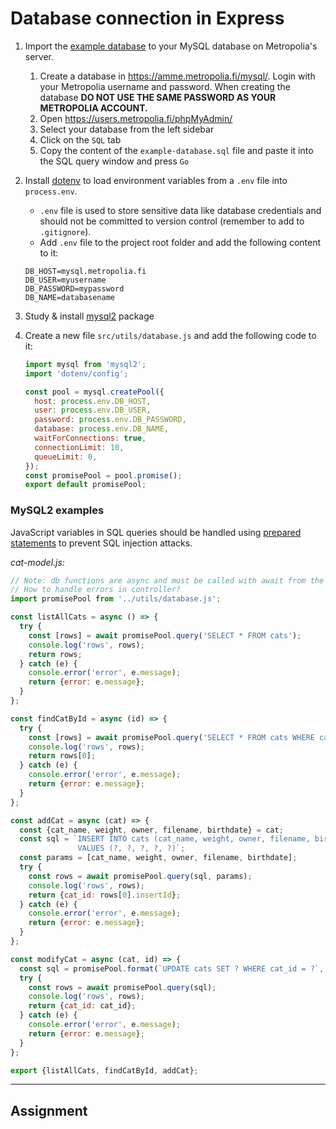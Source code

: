 # Database connection in Express

1. Import the [example database]() to your MySQL database on Metropolia's server.
   1. Create a database in https://amme.metropolia.fi/mysql/. Login with your Metropolia username and password. When creating the database **DO NOT USE THE SAME PASSWORD AS YOUR METROPOLIA ACCOUNT.**
   1. Open https://users.metropolia.fi/phpMyAdmin/
   2. Select your database from the left sidebar
   3. Click on the `SQL` tab
   4. Copy the content of the `example-database.sql` file and paste it into the SQL query window and press `Go`
1. Install [dotenv](https://github.com/motdotla/dotenv#readme) to load environment variables from a `.env` file into `process.env`.
    - `.env` file is used to store sensitive data like database credentials and should not be committed to version control (remember to add to `.gitignore`).
    - Add `.env` file to the project root folder and add the following content to it:

    ```env
    DB_HOST=mysql.metropolia.fi
    DB_USER=myusername
    DB_PASSWORD=mypassword
    DB_NAME=databasename
    ```

1. Study & install [mysql2](https://github.com/sidorares/node-mysql2#readme) package
1. Create a new file `src/utils/database.js` and add the following code to it:

    ```js
    import mysql from 'mysql2';
    import 'dotenv/config';

    const pool = mysql.createPool({
      host: process.env.DB_HOST,
      user: process.env.DB_USER,
      password: process.env.DB_PASSWORD,
      database: process.env.DB_NAME,
      waitForConnections: true,
      connectionLimit: 10,
      queueLimit: 0,
    });
    const promisePool = pool.promise();
    export default promisePool;
    ```

### MySQL2 examples

JavaScript variables in SQL queries should be handled using [prepared statements](https://github.com/sidorares/node-mysql2#using-prepared-statements) to prevent SQL injection attacks.

_cat-model.js:_

```js
// Note: db functions are async and must be called with await from the controller
// How to handle errors in controller?
import promisePool from '../utils/database.js';

const listAllCats = async () => {
  try {
    const [rows] = await promisePool.query('SELECT * FROM cats');
    console.log('rows', rows);
    return rows;
  } catch (e) {
    console.error('error', e.message);
    return {error: e.message};
  }
};

const findCatById = async (id) => {
  try {
    const [rows] = await promisePool.query('SELECT * FROM cats WHERE cats_id = ?', [id]);
    console.log('rows', rows);
    return rows[0];
  } catch (e) {
    console.error('error', e.message);
    return {error: e.message};
  }
};

const addCat = async (cat) => {
  const {cat_name, weight, owner, filename, birthdate} = cat;
  const sql = `INSERT INTO cats (cat_name, weight, owner, filename, birthdate)
               VALUES (?, ?, ?, ?, ?)`;
  const params = [cat_name, weight, owner, filename, birthdate];
  try {
    const rows = await promisePool.query(sql, params);
    console.log('rows', rows);
    return {cat_id: rows[0].insertId};
  } catch (e) {
    console.error('error', e.message);
    return {error: e.message};
  }
};

const modifyCat = async (cat, id) => {
  const sql = promisePool.format(`UPDATE cats SET ? WHERE cat_id = ?`, [cat, id]);
  try {
    const rows = await promisePool.query(sql);
    console.log('rows', rows);
    return {cat_id: cat_id};
  } catch (e) {
    console.error('error', e.message);
    return {error: e.message};
  }
};

export {listAllCats, findCatById, addCat};
```

---

## Assignment 


